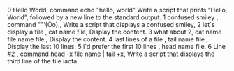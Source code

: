 0 Hello World, command echo "hello, world" Write a script that prints “Hello, World”, followed by a new line to the standard output.
1 confused smiley , command "\"'(Ôo)., Write a script that displays a confused smiley, 
2 let´s display a file , cat name file, Display the content. 
3 what about 2, cat name file name file , Display the content.
4 last lines of a file , tail name file , Display the last 10 lines.
5 i´d prefer the first 10 lines , head name file.
6 Line #2 , command head -x file name | tail +x, Write a script that displays the third line of the file iacta
